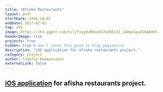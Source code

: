 ```yaml
---
title: "Afisha Restaurants"
layout: post
startDate: 2016-10-01
endDate: 2017-02-01
tag: iOS
image: https://lh3.ggpht.com/hclyfxgyDuR8aoUG7mZbEx3Z_iAWqvGqaZG8qAU6taAidW0PM1F0o2bwQIdd12rrRg=w300
headerImage: true
projects: true
hidden: true # don't count this post in blog pagination
description: "iOS application for afisha restaurants project."
category: project
author: Timofey Khomutnikov
externalLink: false
---
```

[iOS application](https://itunes.apple.com/ru/app/afisa-restorany/id916815434?) for afisha restaurants project.
---
